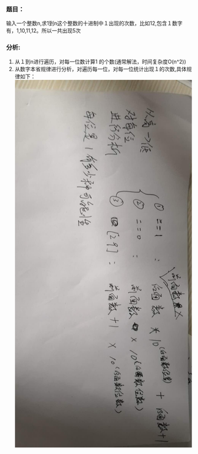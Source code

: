 ### 题目：<br>
输入一个整数n,求1到n这个整数的十进制中１出现的次数，比如12,包含１数字有，1,10,11,12。所以一共出现5次<br>



### 分析:<br>
1. 从１到n进行遍历，对每一位数计算1 的个数(通常解法，时间复杂度O(n^2))<br>
2. 从数字本省规律进行分析，对遍历每一位，对每一位统计出现１的次数,具体规律如下：<br>
![image](https://github.com/julianbb/Algorithm/blob/master/32_NumberOf1/image/1.jpg)
